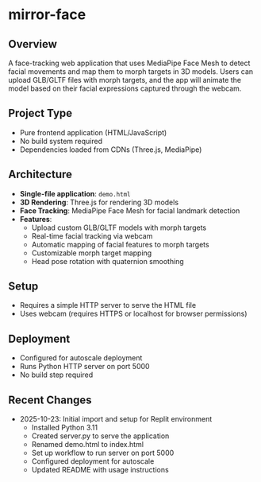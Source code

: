 # mirror-face

## Overview
A face-tracking web application that uses MediaPipe Face Mesh to detect facial movements and map them to morph targets in 3D models. Users can upload GLB/GLTF files with morph targets, and the app will animate the model based on their facial expressions captured through the webcam.

## Project Type
- Pure frontend application (HTML/JavaScript)
- No build system required
- Dependencies loaded from CDNs (Three.js, MediaPipe)

## Architecture
- **Single-file application**: `demo.html`
- **3D Rendering**: Three.js for rendering 3D models
- **Face Tracking**: MediaPipe Face Mesh for facial landmark detection
- **Features**:
  - Upload custom GLB/GLTF models with morph targets
  - Real-time facial tracking via webcam
  - Automatic mapping of facial features to morph targets
  - Customizable morph target mapping
  - Head pose rotation with quaternion smoothing

## Setup
- Requires a simple HTTP server to serve the HTML file
- Uses webcam (requires HTTPS or localhost for browser permissions)

## Deployment
- Configured for autoscale deployment
- Runs Python HTTP server on port 5000
- No build step required

## Recent Changes
- 2025-10-23: Initial import and setup for Replit environment
  - Installed Python 3.11
  - Created server.py to serve the application
  - Renamed demo.html to index.html
  - Set up workflow to run server on port 5000
  - Configured deployment for autoscale
  - Updated README with usage instructions
